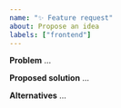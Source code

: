 ```yaml
---
name: "✨ Feature request"
about: Propose an idea
labels: ["frontend"]
---
```


**Problem**
…

**Proposed solution**
…

**Alternatives**
…
